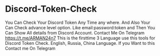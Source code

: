 # Discord-Token-Check
You Can Check Your Discord Token Any Time any where. And Also Your Can Check advance level option. Like email:password:token and Then You Can Show All details from Discord Account.
Contact Me On Telegram https://t.me/ARMAN24n7
This is the firsttime 3 Language use this tools for Discord Token Check. English, Russia, China Language. If you Want to this Contact me On Telegram
